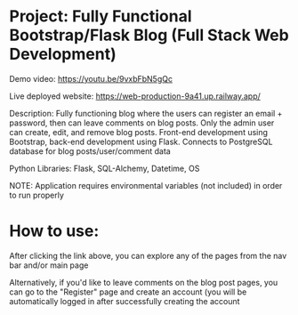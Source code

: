 # Project: Fully Functional Bootstrap/Flask Blog (Full Stack Web Development)

Demo video: https://youtu.be/9vxbFbN5gQc

Live deployed website: https://web-production-9a41.up.railway.app/

Description: Fully functioning blog where the users can register an email + password, then can leave comments on blog posts. Only the admin user can create, edit, and remove blog posts. Front-end development using Bootstrap, back-end development using Flask. Connects to PostgreSQL database for blog posts/user/comment data

Python Libraries: Flask, SQL-Alchemy, Datetime, OS

NOTE: Application requires environmental variables (not included) in order to run properly

# How to use:

After clicking the link above, you can explore any of the pages from the nav bar and/or main page

Alternatively, if you'd like to leave comments on the blog post pages, you can go to the "Register" page and create an account (you will be automatically logged in after successfully creating the account
